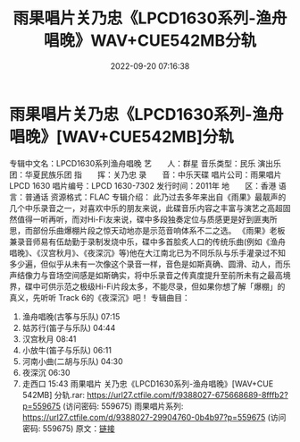 ﻿---
title: 雨果唱片关乃忠《LPCD1630系列-渔舟唱晚》WAV+CUE542MB分轨
date: 2022-09-20 07:16:38
categories: 古典音乐、新世纪、纯音雅乐
tags: 纯音雅乐
---
# 雨果唱片关乃忠《LPCD1630系列-渔舟唱晚》[WAV+CUE542MB]分轨

专辑中文名：LPCD1630系列渔舟唱晚
艺　　人：群星
音乐类型：民乐
演出乐团：华夏民族乐团
指　　挥：关乃忠
录　　音：中乐天碟
唱片公司：雨果唱片 LPCD 1630
唱片编号：LPCD 1630-7302
发行时间：2011年
地　　区：香港
语　　言：普通话
资源格式：FLAC
专辑介绍：
此乃过去多年来出自《雨果》最靓声的几个中乐录音之一，对喜欢中乐的朋友来说，此碟音乐内容之丰富与演艺之高超固然值得一听再听，而对Hi-Fi友来说，碟中多段独奏定位与质感更是好到匪夷所思，而部份乐曲爆棚片段之惊天动地亦是示范音响体系不二之选。
《雨果》老板兼录音师易有伍劫勤于录制发烧中乐，碟中多首脍炙人口的传统乐曲(例如《渔舟唱晚》、《汉宫秋月》、《夜深沉》等)他在大江南北已为不同乐队与乐手灌录过不知多少遍，但似乎从未有一次像这个录音一样，音色是如斯真确、圆滑、动人，而乐声结像力与音场空间感是如斯确实，将中乐录音之传真度提升至前所未有之最高境界，碟中可供示范之极级Hi-Fi片段太多，不能尽录，但如果你想了解「爆棚」的真义，先听听
Track 6的《夜深沉》吧！
专辑曲目：
01. 渔舟唱晚(古筝与乐队) 07:15
02. 姑苏行(笛子与乐队) 04:44
03. 汉宫秋月 08:41
04. 小放牛(笛子与乐队) 06:11
05. 河南小曲(二胡与乐队) 04:30
06. 夜深沉 06:30
07. 走西口 15:43
雨果唱片 关乃忠《LPCD1630系列-渔舟唱晚》[WAV+CUE 542MB] 分轨.rar: https://url27.ctfile.com/f/9388027-675668689-8fffb2?p=559675
(访问密码: 559675)
雨果唱片系列: https://url27.ctfile.com/d/9388027-29904760-0b4b97?p=559675
(访问密码: 559675)
原文：[链接](https://blog.sina.com.cn/s/blog_1647c7e7601030zhz.html)